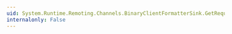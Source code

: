 ```yaml
---
uid: System.Runtime.Remoting.Channels.BinaryClientFormatterSink.GetRequestStream(System.Runtime.Remoting.Messaging.IMessage,System.Runtime.Remoting.Channels.ITransportHeaders)
internalonly: False
---
```

